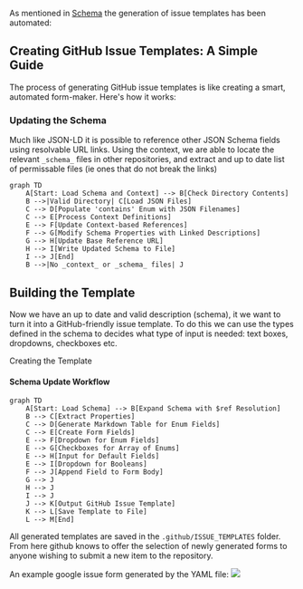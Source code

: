 


As mentioned in [Schema]('./Schema.md') the generation of issue templates has been automated:


##    Creating GitHub Issue Templates: A Simple Guide
The process of generating GitHub issue templates is like creating a smart, automated form-maker. Here's how it works:

### Updating the Schema
Much like JSON-LD it is possible to reference other JSON Schema fields using resolvable URL links. Using the context, we are able to locate the relevant `_schema_` files in other repositories, and extract and up to date list of permissable files (ie ones that do not break the links)

```mermaid
graph TD
    A[Start: Load Schema and Context] --> B[Check Directory Contents]
    B -->|Valid Directory| C[Load JSON Files]
    C --> D[Populate 'contains' Enum with JSON Filenames]
    C --> E[Process Context Definitions]
    E --> F[Update Context-based References]
    F --> G[Modify Schema Properties with Linked Descriptions]
    G --> H[Update Base Reference URL]
    H --> I[Write Updated Schema to File]
    I --> J[End]
    B -->|No _context_ or _schema_ files| J

```



## Building the Template

Now we have an up to date and valid description (schema), it we want to turn it into a GitHub-friendly issue template.
To do this we can use the types defined in the schema to decides what type of input is needed: text boxes, dropdowns, checkboxes etc. 


Creating the Template


#### Schema Update Workflow

```mermaid
graph TD
    A[Start: Load Schema] --> B[Expand Schema with $ref Resolution]
    B --> C[Extract Properties]
    C --> D[Generate Markdown Table for Enum Fields]
    C --> E[Create Form Fields]
    E --> F[Dropdown for Enum Fields]
    E --> G[Checkboxes for Array of Enums]
    E --> H[Input for Default Fields]
    E --> I[Dropdown for Booleans]
    F --> J[Append Field to Form Body]
    G --> J
    H --> J
    I --> J
    J --> K[Output GitHub Issue Template]
    K --> L[Save Template to File]
    L --> M[End]
```

All generated templates are saved in the `.github/ISSUE_TEMPLATES` folder. From here github knows to offer the selection of newly generated forms to anyone wishing to submit a new item to the repository. 



An example google issue form generated by the YAML file:
<image src='/assets/demo_images/issue1.png'/>